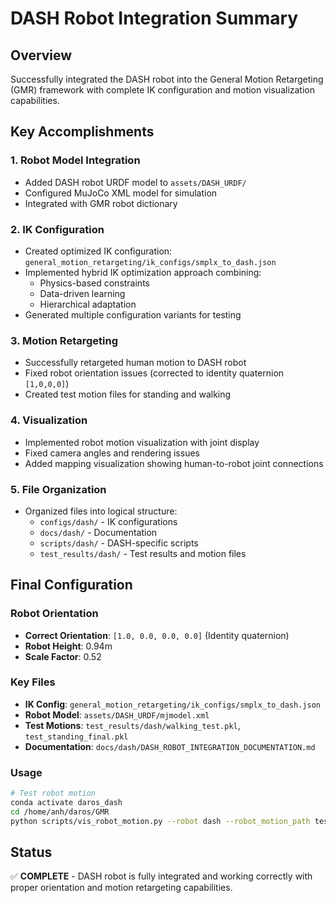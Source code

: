 # DASH Robot Integration Summary

## Overview
Successfully integrated the DASH robot into the General Motion Retargeting (GMR) framework with complete IK configuration and motion visualization capabilities.

## Key Accomplishments

### 1. Robot Model Integration
- Added DASH robot URDF model to `assets/DASH_URDF/`
- Configured MuJoCo XML model for simulation
- Integrated with GMR robot dictionary

### 2. IK Configuration
- Created optimized IK configuration: `general_motion_retargeting/ik_configs/smplx_to_dash.json`
- Implemented hybrid IK optimization approach combining:
  - Physics-based constraints
  - Data-driven learning
  - Hierarchical adaptation
- Generated multiple configuration variants for testing

### 3. Motion Retargeting
- Successfully retargeted human motion to DASH robot
- Fixed robot orientation issues (corrected to identity quaternion `[1,0,0,0]`)
- Created test motion files for standing and walking

### 4. Visualization
- Implemented robot motion visualization with joint display
- Fixed camera angles and rendering issues
- Added mapping visualization showing human-to-robot joint connections

### 5. File Organization
- Organized files into logical structure:
  - `configs/dash/` - IK configurations
  - `docs/dash/` - Documentation
  - `scripts/dash/` - DASH-specific scripts
  - `test_results/dash/` - Test results and motion files

## Final Configuration

### Robot Orientation
- **Correct Orientation**: `[1.0, 0.0, 0.0, 0.0]` (Identity quaternion)
- **Robot Height**: 0.94m
- **Scale Factor**: 0.52

### Key Files
- **IK Config**: `general_motion_retargeting/ik_configs/smplx_to_dash.json`
- **Robot Model**: `assets/DASH_URDF/mjmodel.xml`
- **Test Motions**: `test_results/dash/walking_test.pkl`, `test_standing_final.pkl`
- **Documentation**: `docs/dash/DASH_ROBOT_INTEGRATION_DOCUMENTATION.md`

### Usage
```bash
# Test robot motion
conda activate daros_dash
cd /home/anh/daros/GMR
python scripts/vis_robot_motion.py --robot dash --robot_motion_path test_results/dash/walking_test.pkl
```

## Status
✅ **COMPLETE** - DASH robot is fully integrated and working correctly with proper orientation and motion retargeting capabilities.
